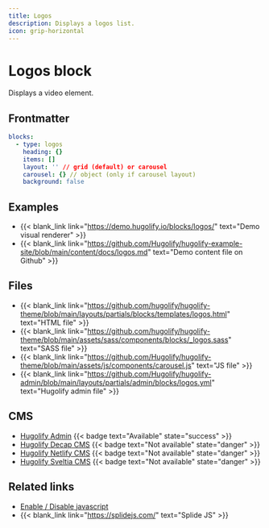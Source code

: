 ```yaml
---
title: Logos
description: Displays a logos list.
icon: grip-horizontal
---
```


# Logos block

Displays a video element.

## Frontmatter

```yml
blocks:
  - type: logos
    heading: {}
    items: []
    layout: '' // grid (default) or carousel
    carousel: {} // object (only if carousel layout)
    background: false
```

## Examples

- {{< blank_link link="https://demo.hugolify.io/blocks/logos/" text="Demo visual renderer" >}}
- {{< blank_link link="https://github.com/Hugolify/hugolify-example-site/blob/main/content/docs/logos.md" text="Demo content file on Github" >}}

## Files

- {{< blank_link link="https://github.com/hugolify/hugolify-theme/blob/main/layouts/partials/blocks/templates/logos.html" text="HTML file" >}}
- {{< blank_link link="https://github.com/hugolify/hugolify-theme/blob/main/assets/sass/components/blocks/_logos.sass" text="SASS file" >}}
- {{< blank_link link="https://github.com/Hugolify/hugolify-theme/blob/main/assets/js/components/carousel.js" text="JS file" >}}
- {{< blank_link link="https://github.com/Hugolify/hugolify-admin/blob/main/layouts/partials/admin/blocks/logos.yml" text="Hugolify admin file" >}}

## CMS

- [Hugolify Admin](/docs/cms/admin/) {{< badge text="Available" state="success" >}}
- [Hugolify Decap CMS](/docs/cms/decap-cms/) {{< badge text="Not available" state="danger" >}}
- [Hugolify Netlify CMS](/docs/cms/netlify-cms/) {{< badge text="Not available" state="danger" >}}
- [Hugolify Sveltia CMS](/docs/cms/sveltia-cms/) {{< badge text="Not available" state="danger" >}}

## Related links

- [Enable / Disable javascript](/docs/getting-started/customization/javascript/#carousel-splidejs)
- {{< blank_link link="https://splidejs.com/" text="Splide JS" >}}
